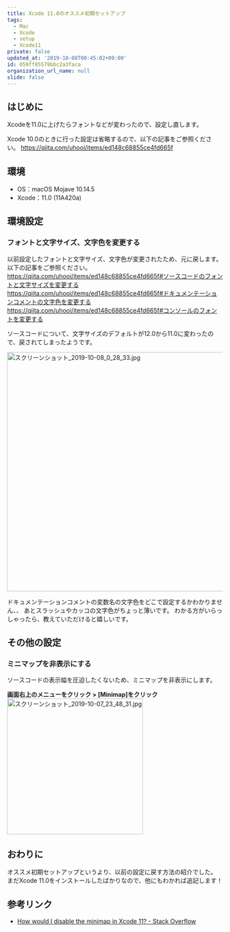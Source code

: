 ```yaml
---
title: Xcode 11.0のオススメ初期セットアップ
tags:
  - Mac
  - Xcode
  - setup
  - Xcode11
private: false
updated_at: '2019-10-08T00:45:02+09:00'
id: 059ff85579bbc2a3faca
organization_url_name: null
slide: false
---
```

## はじめに

Xcodeを11.0に上げたらフォントなどが変わったので、設定し直します。

Xcode 10.0のときに行った設定は省略するので、以下の記事をご参照ください。
https://qiita.com/uhooi/items/ed148c68855ce4fd665f

## 環境

- OS：macOS Mojave 10.14.5
- Xcode：11.0 (11A420a)

## 環境設定

### フォントと文字サイズ、文字色を変更する

以前設定したフォントと文字サイズ、文字色が変更されたため、元に戻します。
以下の記事をご参照ください。
https://qiita.com/uhooi/items/ed148c68855ce4fd665f#ソースコードのフォントと文字サイズを変更する
https://qiita.com/uhooi/items/ed148c68855ce4fd665f#ドキュメンテーションコメントの文字色を変更する
https://qiita.com/uhooi/items/ed148c68855ce4fd665f#コンソールのフォントを変更する

ソースコードについて、文字サイズのデフォルトが12.0から11.0に変わったので、戻されてしまったようです。

<img width="558" alt="スクリーンショット_2019-10-08_0_28_33.jpg" src="https://qiita-image-store.s3.ap-northeast-1.amazonaws.com/0/138245/cf936797-e8a8-b188-7de8-93dbd9675015.jpeg">

ドキュメンテーションコメントの変数名の文字色をどこで設定するかわかりません、、
あとスラッシュやカッコの文字色がちょっと薄いです。
わかる方がいらっしゃったら、教えていただけると嬉しいです。

## その他の設定

### ミニマップを非表示にする

ソースコードの表示幅を圧迫したくないため、ミニマップを非表示にします。

__画面右上のメニューをクリック > [Minimap]をクリック__
<img width="317" alt="スクリーンショット_2019-10-07_23_48_31.jpg" src="https://qiita-image-store.s3.ap-northeast-1.amazonaws.com/0/138245/b244da09-dc9a-c09a-c8f9-aa3a4654cbbe.jpeg">

## おわりに

オススメ初期セットアップというより、以前の設定に戻す方法の紹介でした。
まだXcode 11.0をインストールしたばかりなので、他にもわかれば追記します！

## 参考リンク

- [How would I disable the minimap in Xcode 11? - Stack Overflow](https://stackoverflow.com/questions/57255442/how-would-i-disable-the-minimap-in-xcode-11)
